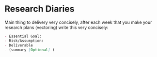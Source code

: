 # Research Diaries

Main thing to delivery very concisely, after each week that you make your research plans (vectoring) write this very concisely:
```markdown
- Essential Goal:
- Risk/Assumption:
- Deliverable
- (summary [Optional] )
```